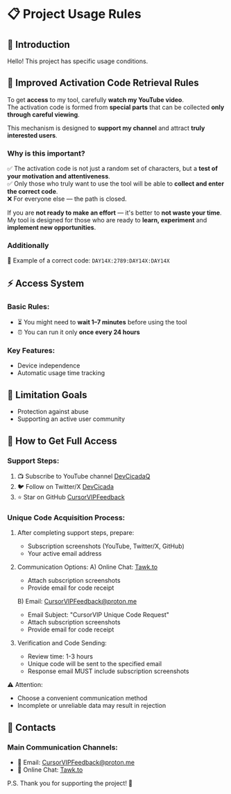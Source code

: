 # 📋 Project Usage Rules

## 👋 Introduction
Hello! This project has specific usage conditions.

## 🔄 Improved Activation Code Retrieval Rules

To get **access** to my tool, carefully **watch my YouTube video**.  
The activation code is formed from **special parts** that can be collected **only through careful viewing**.

This mechanism is designed to **support my channel** and attract **truly interested users**.

### Why is this important?

✅ The activation code is not just a random set of characters, but a **test of your motivation and attentiveness**.  
✅ Only those who truly want to use the tool will be able to **collect and enter the correct code**.  
❌ For everyone else — the path is closed.

If you are **not ready to make an effort** — it's better to **not waste your time**.  
My tool is designed for those who are ready to **learn, experiment** and **implement new opportunities**.

### Additionally

🔑 Example of a correct code: `DAY14X:2789:DAY14X:DAY14X`

## ⚡ Access System

### Basic Rules:
- ⏳ You might need to **wait 1–7 minutes** before using the tool  
- ⏰ You can run it only **once every 24 hours**

### Key Features:
- Device independence
- Automatic usage time tracking

## 🎯 Limitation Goals
- Protection against abuse
- Supporting an active user community

## 🎁 How to Get Full Access

### Support Steps:
1. 📺 Subscribe to YouTube channel [DevCicadaQ](https://www.youtube.com/@DevCicadaQ)
2. 🐦 Follow on Twitter/X [DevCicada](https://x.com/devcicaday)
3. ⭐ Star on GitHub [CursorVIPFeedback](https://github.com/DevCicadaY/CursorVIPFeedback)

### Unique Code Acquisition Process:
1. After completing support steps, prepare:
   - Subscription screenshots (YouTube, Twitter/X, GitHub)
   - Your active email address

2. Communication Options:
   A) Online Chat: [Tawk.to](https://tawk.to/cursorvipfeedback)
      - Attach subscription screenshots
      - Provide email for code receipt

   B) Email: CursorVIPFeedback@proton.me
      - Email Subject: "CursorVIP Unique Code Request"
      - Attach subscription screenshots
      - Provide email for code receipt

3. Verification and Code Sending:
   - Review time: 1-3 hours
   - Unique code will be sent to the specified email
   - Response email MUST include subscription screenshots

⚠️ Attention:
- Choose a convenient communication method
- Incomplete or unreliable data may result in rejection

## 💬 Contacts
### Main Communication Channels:
- 📧 Email: CursorVIPFeedback@proton.me
- 💬 Online Chat: [Tawk.to](https://tawk.to/cursorvipfeedback)

P.S. Thank you for supporting the project! 🙌
